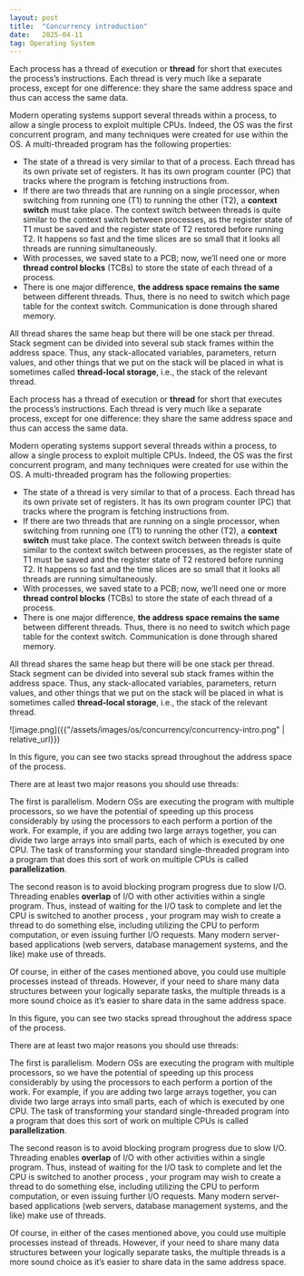 ```yaml
---
layout: post
title:  "Concurrency introduction"
date:   2025-04-11
tag: Operating System
---
```


Each process has a thread of execution or **thread** for short that executes the process’s instructions.    Each thread is very much like a separate process, except for one difference: they share the same address space and thus can access the same data. 

Modern operating systems support several threads within a process, to allow a single process to exploit multiple CPUs. Indeed, the OS was the first concurrent program, and many techniques were created for use within the OS.  A multi-threaded program has the following properties:

- The state of a thread is very similar to that of a process. Each thread has its own private set of registers. It has its own program counter (PC) that tracks where the program is fetching instructions from.
- If there are two threads that are running on a single processor, when switching from running one (T1) to running the other (T2), a **context switch** must take place. The context switch between threads is quite similar to the context switch between processes, as the register state of T1 must be saved and the register state of T2 restored before running T2. It happens so fast and the time slices are so small that it looks all threads are running simultaneously.
- With processes, we saved state to a PCB; now, we’ll need one or more **thread control blocks** (TCBs) to store the state of each thread of a process.
- There is one major difference, **the address space remains the same** between different threads.  Thus, there is no need to switch which page table for the context switch. Communication is done through shared memory.

All thread shares the same heap but there will be one stack per thread. Stack segment can be divided into several sub stack frames within the address space. Thus, any stack-allocated variables, parameters, return values, and other things that we put on the stack will be placed in what is sometimes called **thread-local storage**, i.e., the stack of the relevant thread.

Each process has a thread of execution or **thread** for short that executes the process’s instructions.    Each thread is very much like a separate process, except for one difference: they share the same address space and thus can access the same data. 

Modern operating systems support several threads within a process, to allow a single process to exploit multiple CPUs. Indeed, the OS was the first concurrent program, and many techniques were created for use within the OS.  A multi-threaded program has the following properties:

- The state of a thread is very similar to that of a process. Each thread has its own private set of registers. It has its own program counter (PC) that tracks where the program is fetching instructions from.
- If there are two threads that are running on a single processor, when switching from running one (T1) to running the other (T2), a **context switch** must take place. The context switch between threads is quite similar to the context switch between processes, as the register state of T1 must be saved and the register state of T2 restored before running T2. It happens so fast and the time slices are so small that it looks all threads are running simultaneously.
- With processes, we saved state to a PCB; now, we’ll need one or more **thread control blocks** (TCBs) to store the state of each thread of a process.
- There is one major difference, **the address space remains the same** between different threads.  Thus, there is no need to switch which page table for the context switch. Communication is done through shared memory.

All thread shares the same heap but there will be one stack per thread. Stack segment can be divided into several sub stack frames within the address space. Thus, any stack-allocated variables, parameters, return values, and other things that we put on the stack will be placed in what is sometimes called **thread-local storage**, i.e., the stack of the relevant thread.

![image.png]({{"/assets/images/os/concurrency/concurrency-intro.png" | relative_url}})

In this figure, you can see two stacks spread throughout the address space of the process. 

There are at least two major reasons you should use threads: 

The first is parallelism.  Modern OSs are executing the program with multiple processors, so we have the potential of speeding up this process considerably by using the processors to each perform a portion of the work. For example, if you are adding two large arrays together, you can divide two large arrays into small parts, each of which is executed by one CPU. The task of transforming your standard single-threaded program into a program that does this sort of work on multiple CPUs is called **parallelization**.

The second reason is to avoid blocking program progress due to slow I/O. Threading enables **overlap** of I/O with other activities within a single program. Thus, instead of waiting for the I/O task to complete and let the CPU is switched to another process , your program may wish to create a thread to do something else, including utilizing the CPU to perform computation, or even issuing further I/O requests. Many modern server-based applications (web servers, database management systems, and the like) make use of threads. 

Of course, in either of the cases mentioned above, you could use multiple processes instead of threads. However, if your need to share many data structures between your logically separate tasks, the multiple threads is a more sound choice as it’s easier to share data in the same address space.

In this figure, you can see two stacks spread throughout the address space of the process. 

There are at least two major reasons you should use threads: 

The first is parallelism.  Modern OSs are executing the program with multiple processors, so we have the potential of speeding up this process considerably by using the processors to each perform a portion of the work. For example, if you are adding two large arrays together, you can divide two large arrays into small parts, each of which is executed by one CPU. The task of transforming your standard single-threaded program into a program that does this sort of work on multiple CPUs is called **parallelization**.

The second reason is to avoid blocking program progress due to slow I/O. Threading enables **overlap** of I/O with other activities within a single program. Thus, instead of waiting for the I/O task to complete and let the CPU is switched to another process , your program may wish to create a thread to do something else, including utilizing the CPU to perform computation, or even issuing further I/O requests. Many modern server-based applications (web servers, database management systems, and the like) make use of threads. 

Of course, in either of the cases mentioned above, you could use multiple processes instead of threads. However, if your need to share many data structures between your logically separate tasks, the multiple threads is a more sound choice as it’s easier to share data in the same address space.